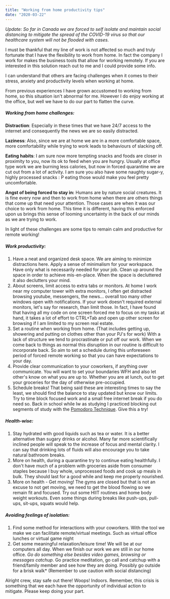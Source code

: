 ```yaml
---
title: "Working from home productivity tips"
date: "2020-03-22"
---
```


_Update: So far in Canada we are forced to self isolate and maintain social distancing to mitigate the spread of the COVID-19 virus so that our healthcare system will not be flooded with cases._

I must be thankful that my line of work is not affected so much and truly fortunate that I have the flexibility to work from home. In fact the company I work for makes the business tools that allow for working remotely. If you are interested in this solution reach out to me and I could provide some info.

I can understand that others are facing challenges when it comes to their stress, anxiety and productivity levels when working at home.

From previous experiences I have grown accustomed to working from home, so this situation isn't abnormal for me. However I do enjoy working at the office, but well we have to do our part to flatten the curve.

##### Working from home challenges:

**Distraction**: Especially in these times that we have 24/7 access to the internet and consequently the news we are so easily distracted.  
  
**Laziness**: Also, since we are at home we are in a more comfortable space, more comfortability while trying to work leads to behaviours of slacking off.  
  
**Eating habits**: I am sure now more tempting snacks and foods are closer in proximity to you, now its ok to feed when you are hungry. Usually at office type work we are burning less calories, but now in forced quarantine we are cut out from a lot of activity. I am sure you also have some naughty sugar-y, highly processed snacks : P eating those would make you feel pretty uncomfortable.

**Angst of being forced to stay in:** Humans are by nature social creatures. It is fine every now and then to work from home when there are others things that come up that need your attention. Those cases are when it was our choice to work from home. This time it is different, having this enforced upon us brings this sense of looming uncertainty in the back of our minds as we are trying to work.

In light of these challenges are some tips to remain calm and productive for remote working!

##### Work productivity:

1. Have a neat and organized desk space. We are aiming to minimize distractions here. Apply a sense of minimalism for your workspace. Have only what is necessarily needed for your job. Clean up around the space in order to achieve mis-en-place. When the space is decluttered it also declutters your mind.
2. About screens, limit access to extra tabs or monitors. At home I work near my computer tower with extra monitors, I often get distracted browsing youtube, messengers, the news... overall too many other windows open with notifications. If your work doesn't required external monitors, let's say for research, than limit those. In fact, I have found that having all my code on one screen forced me to focus on my tasks at hand, it takes a lot of effort to CTRL+Tab and open up other screen for browsing if I am limited to my screen real estate.
3. Set a routine when working from home. (That includes getting up, showering and putting on clothes other than your PJ's for work) With a lack of structure we tend to procrastinate or put off our work. When we come back to things as normal this disruption in our routine is difficult to incorporate back. So aim to set a schedule during this unforeseen period of forced remote working so that you can have expectations to your day.
4. Provide clear communication to your coworkers, if anything over communicate. You will want to set your boundaries WFH and also let other's know on what you are up to. Whether you are at lunch, out to get your groceries for the day of otherwise pre-occupied.
5. Schedule breaks! That being said these are interesting times to say the least, we should find the balance to stay updated but know our limits. Try to time block focused work and a small free internet break if you do need so. Back in school while Iw as studying I practiced blocking out segments of study with the [Pomodoro Technique](https://lifehacker.com/productivity-101-a-primer-to-the-pomodoro-technique-1598992730). Give this a try!

##### Health-wise:

1. Stay hydrated with good liquids such as tea or water. It is a better alternative than sugary drinks or alcohol. Many far more scientifically inclined people will speak to the increase of focus and mental clarity. I can say that drinking lots of fluids will also encourage you to take natural bathroom breaks.
2. More on health, during a quarantine try to continue eating healthfully. I don't have much of a problem with groceries aside from consumer staples because I buy whole, unprocessed foods and cook up meals in bulk. They should last for a good while and keep me properly nourished.
3. More on health - Get moving! The gyms are closed but that is not an excuse to not get moving, we need to get the blood flowing so we remain fit and focused. Try out some HIIT routines and home body weight workouts. Even some things during breaks like push-ups, pull-ups, sit-ups, squats would help.

##### Avoiding feelings of isolation:

1. Find some method for interactions with your coworkers. With the tool we make we can facilitate remote/virtual meetings. Such as virtual office lunches or virtual game night
2. Get some meaningful relaxation/leisure time! We will be at our computers all day. When we finish our work we are still in our home office. _Go do something else besides video games, browsing or messages catchup_. Go practice meditation, go call and catchup with a friend/family member and see how they are doing. Possibly go outside for a brisk walk\* (Remember to use caution with social distancing)

Alright crew, stay safe out there! Woops! Indoors. Remember, this crisis is something that we each have the opportunity of individual action to mitigate. Please keep doing your part.
